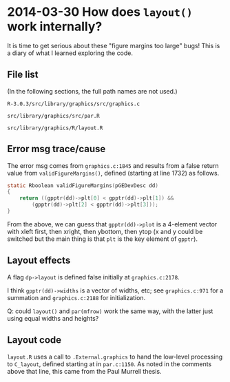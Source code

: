 # 2014-03-30 How does ``layout()`` work internally?

It is time to get serious about these "figure margins too large" bugs!  This is
a diary of what I learned exploring the code.

## File list

(In the following sections, the full path names are not used.)

``R-3.0.3/src/library/graphics/src/graphics.c``

``src/library/graphics/src/par.R``

``src/library/graphics/R/layout.R``


## Error msg trace/cause

The error msg comes from ``graphics.c:1845`` and results from a false return
value from ``validFigureMargins()``, defined (starting at line 1732) as
follows.

```c
static Rboolean validFigureMargins(pGEDevDesc dd)
{
    return ((gpptr(dd)->plt[0] < gpptr(dd)->plt[1]) &&
	    (gpptr(dd)->plt[2] < gpptr(dd)->plt[3]));
}
```

From the above, we can guess that ``gpptr(dd)->plot`` is a 4-element vector
with xleft first, then xright, then ybottom, then ytop (x and y could be
switched but the main thing is that ``plt`` is the key element of ``gpptr``).

## Layout effects

A flag ``dp->layout`` is defined false initially at ``graphics.c:2178``.

I think ``gpptr(dd)->widths`` is a vector of widths, etc; see
``graphics.c:971`` for a summation and ``graphics.c:2188`` for initialization.

Q: could ``layout()`` and ``par(mfrow)`` work the same way, with the latter
just using equal widths and heights?

## Layout code

``layout.R`` uses a call to ``.External.graphics`` to hand the low-level
processing to ``C_layout``, defined starting at in ``par.c:1150``.  As noted in
the comments above that line, this came from the Paul Murrell thesis.
